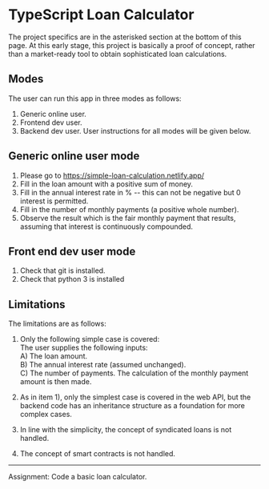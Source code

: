 # TypeScript Loan Calculator

The project specifics are in the asterisked section at the bottom of this page.
At this early stage, this project is basically a proof of concept, rather than
a market-ready tool to obtain sophisticated loan calculations.

## Modes
The user can run this app in three modes as follows:  
1) Generic online user.  
2) Frontend dev user.  
3) Backend dev user.
User instructions for all modes will be given below.

## Generic online user mode
1) Please go to https://simple-loan-calculation.netlify.app/
2) Fill in the loan amount with a positive sum of money.
3) Fill in the annual interest rate in % -- this can not be negative but 0 interest is permitted.
4) Fill in the number of monthly payments (a positive whole number).
5) Observe the result which is the fair monthly payment that results, assuming that interest is continuously compounded.

## Front end dev user mode 
1) Check that git is installed.
2) Check that python 3 is installed
   
## Limitations 
The limitations are as follows:
1) Only the following simple case is covered:    
   The user supplies the following inputs:  
   A)  The loan amount.  
   B)  The annual interest rate (assumed unchanged).  
   C)  The number of payments.
The calculation of the monthly payment amount is then made.

2) As in item 1), only the simplest case is covered in the web API, but the backend code has an
inheritance structure as a foundation for more complex cases.

3) In line with the simplicity, the concept of syndicated loans is not handled.

4) The concept of smart contracts is not handled.
*******************************************************************************************
Assignment: Code a basic loan calculator.
